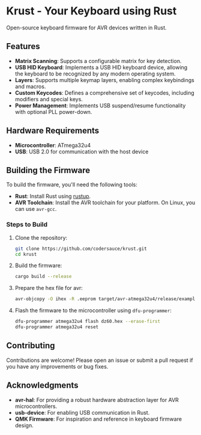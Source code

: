 # Krust - Your Keyboard using Rust

Open-source keyboard firmware for AVR devices written in Rust.

## Features

- **Matrix Scanning**: Supports a configurable matrix for key detection.
- **USB HID Keyboard**: Implements a USB HID keyboard device, allowing the keyboard to be recognized by any modern operating system.
- **Layers**: Supports multiple keymap layers, enabling complex keybindings and macros.
- **Custom Keycodes**: Defines a comprehensive set of keycodes, including modifiers and special keys.
- **Power Management**: Implements USB suspend/resume functionality with optional PLL power-down.

## Hardware Requirements

- **Microcontroller**: ATmega32u4
- **USB**: USB 2.0 for communication with the host device

## Building the Firmware

To build the firmware, you'll need the following tools:

- **Rust**: Install Rust using [rustup](https://rustup.rs/).
- **AVR Toolchain**: Install the AVR toolchain for your platform. On Linux, you can use `avr-gcc`.

### Steps to Build

1. Clone the repository:

   ```bash
   git clone https://github.com/codersauce/krust.git
   cd krust
   ```

2. Build the firmware:

   ```bash
   cargo build --release
   ```

3. Prepare the hex file for avr:

   ```bash
   avr-objcopy -O ihex -R .eeprom target/avr-atmega32u4/release/examples/dz60.elf dz60.hex
   ```

4. Flash the firmware to the microcontroller using `dfu-programmer`:

   ```bash
   dfu-programmer atmega32u4 flash dz60.hex --erase-first
   dfu-programmer atmega32u4 reset
   ```

## Contributing

Contributions are welcome! Please open an issue or submit a pull request if you have any improvements or bug fixes.

## Acknowledgments

- **avr-hal**: For providing a robust hardware abstraction layer for AVR microcontrollers.
- **usb-device**: For enabling USB communication in Rust.
- **QMK Firmware**: For inspiration and reference in keyboard firmware design.
